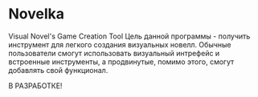 # Novelka
Visual Novel's Game Creation Tool
Цель данной программы - получить инструмент для легкого создания визуальных новелл.
Обычные пользователи смогут использовать визуальный интрефейс и встроенные инструменты, а продвинутые, помимо этого, смогут добавлять свой функционал.

В РАЗРАБОТКЕ!
